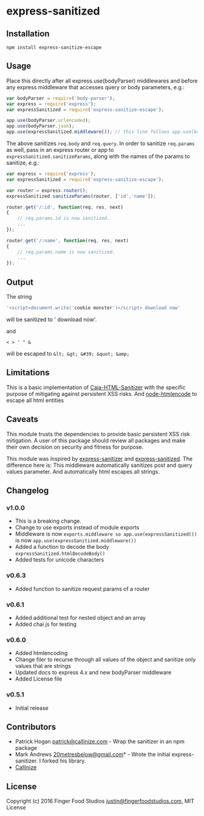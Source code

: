 # express-sanitized

## Installation

```
npm install express-sanitize-escape
```

## Usage

Place this directly after all express.use(bodyParser) middlewares and before any express middleware that accesses query or body parameters, e.g.:


```javascript
var bodyParser = require('body-parser');
var express = require('express');
var expressSanitized = require('express-sanitize-escape');

app.use(bodyParser.urlencoded);
app.use(bodyParser.json);
app.use(expressSanitized.middleware()); // this line follows app.use(bodyParser.json) or the last body parser middleware

```

The above sanitizes `req.body` and `req.query`.  In order to sanitize `req.params` as well, pass in an express router or app to `expressSanitized.sanitizeParams`,
along with the names of the params to sanitize, e.g.:

```javascript
var express = require('express');
var expressSanitized = require('express-sanitize-escape');

var router = express.router();
expressSanitized.sanitizeParams(router, ['id','name']);

router.get('/:id', function(req, res, next)
{
    // req.params.id is now sanitized.
    ...
});

router.get('/:name', function(req, res, next)
{
    // req.params.name is now sanitized.
    ...
});
```


## Output

The string
```javascript
'<script>document.write('cookie monster')</script> download now'
```
will be sanitized to ' download now'.

and
```
< > ' " &
```
will be escaped to `&lt; &gt; &#39; &quot; &amp;`

## Limitations

This is a basic implementation of [Caja-HTML-Sanitizer](https://github.com/theSmaw/Caja-HTML-Sanitizer) with the specific purpose of mitigating against persistent XSS risks.
And [node-htmlencode](https://github.com/danmactough/node-htmlencode) to escape all html entities

## Caveats

This module trusts the dependencies to provide basic persistent XSS risk mitigation. A user of this package should review all packages and make their own decision on security and fitness for purpose.

This module was inspired by [express-sanitizer](https://www.npmjs.org/package/express-sanitizer) and [express-sanitized](https://www.npmjs.org/package/express-sanitized).
  The difference here is:
  This middleware automatically sanitizes post and query values parameter.
  And automatically html escapes all strings.

## Changelog

### v1.0.0
- This is a breaking change.
- Change to use exports instead of module exports
- Middleware is now `exports.middleware so app.use(expressSanitized())` is now `app.use(expressSanitized.middleware())`
- Added a function to decode the body `expressSanitized.htmlDecodeBody()`
- Added tests for unicode characters

### v0.6.3
- Added function to sanitize request params of a router

### v0.6.1
- Added additional test for nested object and an array
- Added chai js for testing

### v0.6.0
- Added htmlencoding
- Change filer to recurse through all values of the object and sanitize only values that are strings
- Updated docs to express 4.x and new bodyParser middleware
- Added License file

### v0.5.1
- Initial release

## Contributors

- Patrick Hogan <patrick@callinize.com> - Wrap the sanitizer in an npm package
- Mark Andrews <20metresbelow@gmail.com>* - Wrote the initial express-sanitizer.  I forked his library.
- [Callinize](http://www.callinize.com)

## License

Copyright (c) 2016 Finger Food Studios <justin@fingerfoodstudios.com>, MIT License

